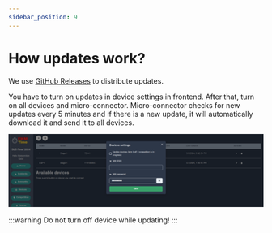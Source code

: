 ```yaml
---
sidebar_position: 9
---
```


# How updates work?

We use [GitHub Releases](https://github.com/FKMTime/firmware/releases) to distribute updates. 

You have to turn on updates in device settings in frontend. After that, turn on all devices and micro-connector. Micro-connector checks for new updates every 5 minutes and if there is a new update, it will automatically download it and send it to all devices.

![updates](../assets/updates.png)

:::warning
Do not turn off device while updating!
:::